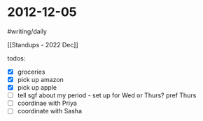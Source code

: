 # 2012-12-05
#writing/daily

[[Standups - 2022 Dec]]

todos:
- [x] groceries
- [x] pick up amazon
- [x] pick up apple
- [ ] tell sgf about my period - set up for Wed or Thurs? pref Thurs
- [ ] coordinae with Priya
- [ ] coordinate with Sasha